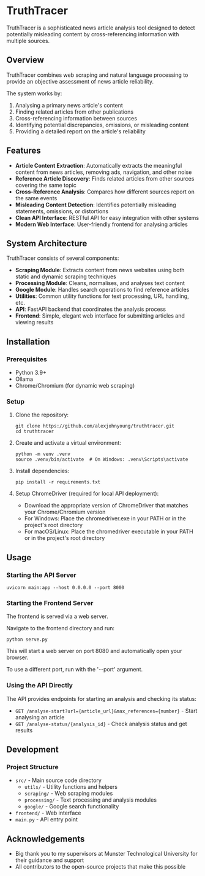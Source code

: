 # TruthTracer

TruthTracer is a sophisticated news article analysis tool designed to detect potentially misleading content by cross-referencing information with multiple sources.

## Overview

TruthTracer combines web scraping and natural language processing to provide an objective assessment of news article reliability. 

The system works by:

1. Analysing a primary news article's content
2. Finding related articles from other publications
3. Cross-referencing information between sources
4. Identifying potential discrepancies, omissions, or misleading content
5. Providing a detailed report on the article's reliability

## Features

- **Article Content Extraction**: Automatically extracts the meaningful content from news articles, removing ads, navigation, and other noise
- **Reference Article Discovery**: Finds related articles from other sources covering the same topic
- **Cross-Reference Analysis**: Compares how different sources report on the same events
- **Misleading Content Detection**: Identifies potentially misleading statements, omissions, or distortions
- **Clean API Interface**: RESTful API for easy integration with other systems
- **Modern Web Interface**: User-friendly frontend for analysing articles

## System Architecture

TruthTracer consists of several components:

- **Scraping Module**: Extracts content from news websites using both static and dynamic scraping techniques
- **Processing Module**: Cleans, normalises, and analyses text content
- **Google Module**: Handles search operations to find reference articles
- **Utilities**: Common utility functions for text processing, URL handling, etc.
- **API**: FastAPI backend that coordinates the analysis process
- **Frontend**: Simple, elegant web interface for submitting articles and viewing results

## Installation

### Prerequisites

- Python 3.9+ 
- Ollama
- Chrome/Chromium (for dynamic web scraping)

### Setup

1. Clone the repository:
   ```
   git clone https://github.com/alexjohnyoung/truthtracer.git
   cd truthtracer
   ```

2. Create and activate a virtual environment:
   ```
   python -m venv .venv
   source .venv/bin/activate  # On Windows: .venv\Scripts\activate
   ```

3. Install dependencies:
   ```
   pip install -r requirements.txt
   ```

4. Setup ChromeDriver (required for local API deployment):
   - Download the appropriate version of ChromeDriver that matches your Chrome/Chromium version 
   - For Windows: Place the chromedriver.exe in your PATH or in the project's root directory
   - For macOS/Linux: Place the chromedriver executable in your PATH or in the project's root directory

## Usage

### Starting the API Server

```
uvicorn main:app --host 0.0.0.0 --port 8000
```

### Starting the Frontend Server

The frontend is served via a web server.

Navigate to the frontend directory and run:

```
python serve.py
```

This will start a web server on port 8080 and automatically open your browser.

To use a different port, run with the '--port' argument.

### Using the API Directly

The API provides endpoints for starting an analysis and checking its status:

- `GET /analyse-start?url={article_url}&max_references={number}` - Start analysing an article
- `GET /analyse-status/{analysis_id}` - Check analysis status and get results

## Development

### Project Structure

- `src/` - Main source code directory
  - `utils/` - Utility functions and helpers
  - `scraping/` - Web scraping modules
  - `processing/` - Text processing and analysis modules
  - `google/` - Google search functionality
- `frontend/` - Web interface
- `main.py` - API entry point

## Acknowledgements

- Big thank you to my supervisors at Munster Technological University for their guidance and support
- All contributors to the open-source projects that make this possible
